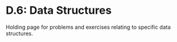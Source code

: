 # D.6: Data Structures

Holding page for problems and exercises relating to specific data structures.

